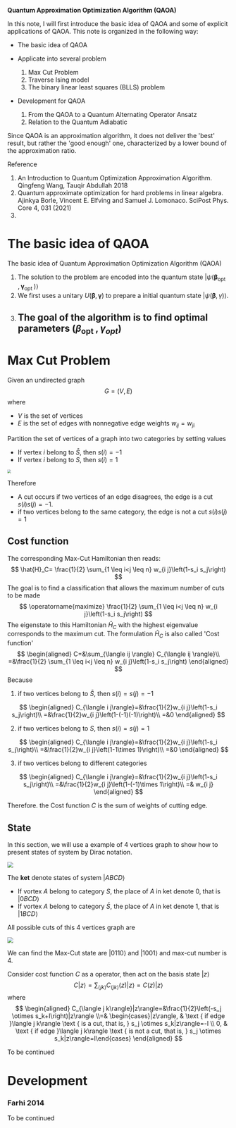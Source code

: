**Quantum Approximation Optimization Algorithm (QAOA)** 



In this note, I will first introduce the basic idea of QAOA and some of explicit applications of QAOA. This note is organized in the following way:

-  The basic idea of QAOA
- Applicate into several problem
  1. Max Cut Problem
  2. Traverse Ising model
  3. The binary linear least squares (BLLS) problem
- Development for QAOA

  1. From the QAOA to a Quantum Alternating Operator Ansatz
  2. Relation to the Quantum Adiabatic 

Since QAOA is an approximation algorithm, it does not deliver the 'best' result, but rather the 'good enough' one, characterized by a lower bound of the approximation ratio.



Reference

1. An Introduction to Quantum Optimization Approximation Algorithm. Qingfeng Wang, Tauqir Abdullah 2018
2. Quantum approximate optimization for hard problems in linear algebra. Ajinkya Borle, Vincent E. Elfving and Samuel J. Lomonaco. SciPost Phys. Core 4, 031 (2021) 
3. 



# The basic idea of QAOA

The basic idea of Quantum Approximation Optimization Algorithm (QAOA)

1. The solution to the problem are encoded into the quantum state $\left|\psi\left(\boldsymbol{\beta}_{\text {opt }}, \boldsymbol{\gamma}_{\text {opt }}\right)\right\rangle$ 
2. We first uses a unitary $U(\boldsymbol{\beta}, \boldsymbol{\gamma})$ to prepare a initial quantum state $|\psi(\boldsymbol{\beta}, \gamma)\rangle$. 
3. The goal of the algorithm is to find optimal parameters $\left(\beta_{\text {opt }}, \gamma_{o p t}\right)$ 
   - 







# Max Cut Problem

Given an undirected graph
$$
G=(V, E)
$$
where

- $V$ is the set of vertices
-  $E$ is the set of edges with nonnegative edge weights $w_{i j}=w_{j i}$

Partition the set of vertices of a graph into two categories by setting values

- If vertex $i$ belong to $\bar{S}$, then $s(i)=-1$
- If vertex $i$ belong to $S$, then $s(i)=1$

<img src="https://jptanjing.oss-cn-beijing.aliyuncs.com/jptanjing/QC/image-20220929131855631.png" style="zoom:50%;" />

Therefore

- A cut occurs if two vertices of an edge disagrees, the edge is a cut $s(i) s(j)=-1$. 
- if two vertices belong to the same category, the edge is not a cut $s(i) s(j)=1$



## Cost function

The corresponding Max-Cut Hamiltonian then reads:
$$
\hat{H}_C= \frac{1}{2} \sum_{1 \leq i<j \leq n} w_{i j}\left(1-s_i s_j\right)
$$
The goal is to find a classification that allows the maximum number of cuts to be made
$$
\operatorname{maximize} \frac{1}{2} \sum_{1 \leq i<j \leq n} w_{i j}\left(1-s_i s_j\right)
$$
The eigenstate to this Hamiltonian $\hat{H}_C$ with the highest eigenvalue corresponds to the maximum cut. The formulation $\hat{H}_C$ is also called 'Cost function'
$$
\begin{aligned}
C=&\sum_{\langle ij \rangle} C_{\langle ij \rangle}\\
=&\frac{1}{2} \sum_{1 \leq i<j \leq n} w_{i j}\left(1-s_i s_j\right)
\end{aligned}
$$
Because

1. if two vertices belong to $\bar{S}$, then $s(i)=s(j)=-1$

$$
\begin{aligned}
C_{\langle i j\rangle}=&\frac{1}{2}w_{i j}\left(1-s_i s_j\right)\\
=&\frac{1}{2}w_{i j}\left(1-(-1)(-1)\right)\\
=&0
\end{aligned}
$$

2. if two vertices belong to $S$, then $s(i)=s(j)=1$

$$
\begin{aligned}
C_{\langle i j\rangle}=&\frac{1}{2}w_{i j}\left(1-s_i s_j\right)\\
=&\frac{1}{2}w_{i j}\left(1-1\times 1)\right)\\
=&0
\end{aligned}
$$

3. if two vertices belong to different categories 

$$
\begin{aligned}
C_{\langle i j\rangle}=&\frac{1}{2}w_{i j}\left(1-s_i s_j\right)\\
=&\frac{1}{2}w_{i j}\left(1-(-1)\times 1\right)\\
=& w_{i j}
\end{aligned}
$$

Therefore. the Cost function $C$ is the sum of weights of cutting edge. 

## State

In this section, we will use a example of 4 vertices graph to show how to present states of system by Dirac notation. 

<img src="https://jptanjing.oss-cn-beijing.aliyuncs.com/jptanjing/QC/image-20220929233107156.png" style="zoom:80%;" />

The **ket** denote states of system $|ABCD\rangle$

- If vortex $A$ belong to category $S$,  the place of  $A$ in ket denote 0, that is $|0BCD\rangle$
- If vortex $A$ belong to category $\bar{S}$,  the place of  $A$ in ket denote 1, that is $|1BCD\rangle$

All possible cuts of this 4 vertices graph are

<img src="https://jptanjing.oss-cn-beijing.aliyuncs.com/jptanjing/QC/image-20220930082507995.png" align="center" style="zoom:80%;" />

We can find the Max-Cut state are $|0110\rangle$ and $|1001\rangle$ and max-cut number is 4.



Consider cost function $C$ as a operator, then act on the basis state $|z\rangle$ 
$$
C|z\rangle=\sum_{\langle j k\rangle} C_{\langle j k\rangle}(z)|z\rangle=C(z)|z\rangle
$$
where
$$
\begin{aligned}
C_{\langle j k\rangle}|z\rangle=&\frac{1}{2}\left(-s_j \otimes s_k+I\right)|z\rangle
\\=&  \begin{cases}|z\rangle, & \text { if edge }\langle j k\rangle \text { is a cut, that is, } s_j \otimes s_k|z\rangle=-I \\ 0, & \text { if edge }\langle j k\rangle \text { is not a cut, that is, } s_j \otimes s_k|z\rangle=I\end{cases}
\end{aligned}
$$


To be continued



# Development 



### Farhi 2014

To be continued
